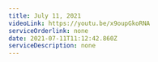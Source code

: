 ```yaml
---
title: July 11, 2021
videoLink: https://youtu.be/x9oupGkoRNA
serviceOrderlink: none
date: 2021-07-11T11:12:42.860Z
serviceDescription: none
---
```

